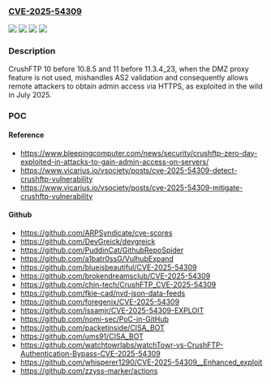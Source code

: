 ### [CVE-2025-54309](https://cve.mitre.org/cgi-bin/cvename.cgi?name=CVE-2025-54309)
![](https://img.shields.io/static/v1?label=Product&message=CrushFTP&color=blue)
![](https://img.shields.io/static/v1?label=Version&message=10%20&color=brightgreen)
![](https://img.shields.io/static/v1?label=Version&message=11%20&color=brightgreen)
![](https://img.shields.io/static/v1?label=Vulnerability&message=CWE-420%20Unprotected%20Alternate%20Channel&color=brightgreen)

### Description

CrushFTP 10 before 10.8.5 and 11 before 11.3.4_23, when the DMZ proxy feature is not used, mishandles AS2 validation and consequently allows remote attackers to obtain admin access via HTTPS, as exploited in the wild in July 2025.

### POC

#### Reference
- https://www.bleepingcomputer.com/news/security/crushftp-zero-day-exploited-in-attacks-to-gain-admin-access-on-servers/
- https://www.vicarius.io/vsociety/posts/cve-2025-54309-detect-crushftp-vulnerability
- https://www.vicarius.io/vsociety/posts/cve-2025-54309-mitigate-crushftp-vulnerability

#### Github
- https://github.com/ARPSyndicate/cve-scores
- https://github.com/DevGreick/devgreick
- https://github.com/PuddinCat/GithubRepoSpider
- https://github.com/a1batr0ssG/VulhubExpand
- https://github.com/blueisbeautiful/CVE-2025-54309
- https://github.com/brokendreamsclub/CVE-2025-54309
- https://github.com/chin-tech/CrushFTP_CVE-2025-54309
- https://github.com/fkie-cad/nvd-json-data-feeds
- https://github.com/foregenix/CVE-2025-54309
- https://github.com/issamjr/CVE-2025-54309-EXPLOIT
- https://github.com/nomi-sec/PoC-in-GitHub
- https://github.com/packetinside/CISA_BOT
- https://github.com/ums91/CISA_BOT
- https://github.com/watchtowrlabs/watchTowr-vs-CrushFTP-Authentication-Bypass-CVE-2025-54309
- https://github.com/whisperer1290/CVE-2025-54309__Enhanced_exploit
- https://github.com/zzyss-marker/actions

